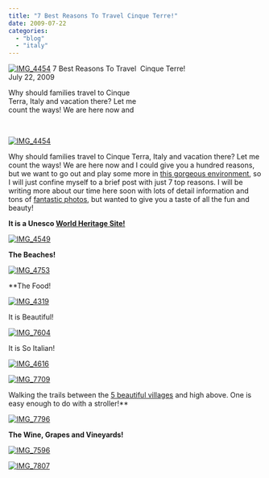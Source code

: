 ```yaml
---
title: "7 Best Reasons To Travel Cinque Terre!"
date: 2009-07-22
categories: 
  - "blog"
  - "italy"
---
```


 [![IMG_4454](https://pub-ac94b3f306b24c0dba4238943c97f2e1.r2.dev/6a00e5502a950788330115712deac9970c.jpg)](https://pub-ac94b3f306b24c0dba4238943c97f2e1.r2.dev/6a00e5502a950788330115712deac9970c.jpg) 7 Best Reasons To Travel  Cinque Terre!  
July 22, 2009

Why should families travel to Cinque  
Terra, Italy and vacation there? Let me  
count the ways! We are here now and

<!--more-->  

[![IMG_4454](https://pub-ac94b3f306b24c0dba4238943c97f2e1.r2.dev/6a00e5502a950788330115712deb3a970c.jpg)](https://pub-ac94b3f306b24c0dba4238943c97f2e1.r2.dev/6a00e5502a950788330115712deb3a970c.jpg)

Why should families travel to Cinque Terra, Italy and vacation there? Let me count the ways! We are here now and I could give you a hundred reasons, but we want to go out and play some more in [this gorgeous environment,](http://en.wikipedia.org/wiki/Cinque_Terre) so I will just confine myself to a brief post with just 7 top reasons. I will be writing more about our time here soon with lots of detail information and tons of [fantastic photos](http://soultravelers3new.local/photos.html), but wanted to give you a taste of all the fun and beauty!

**It is a Unesco [World Heritage Site!](http://whc.unesco.org/en/list/826)**

[![IMG_4549](https://pub-ac94b3f306b24c0dba4238943c97f2e1.r2.dev/6a00e5502a950788330115712deed9970c.jpg)](https://pub-ac94b3f306b24c0dba4238943c97f2e1.r2.dev/6a00e5502a950788330115712deed9970c.jpg)

**The Beaches!**

[![IMG_4753](https://pub-ac94b3f306b24c0dba4238943c97f2e1.r2.dev/6a00e5502a95078833011572226d48970b.jpg)](https://pub-ac94b3f306b24c0dba4238943c97f2e1.r2.dev/6a00e5502a95078833011572226d48970b.jpg)

**The Food!  
  
[![IMG_4319](https://pub-ac94b3f306b24c0dba4238943c97f2e1.r2.dev/6a00e5502a95078833011572226dd1970b.jpg)](http://soultravelers3new.local/wp-content/uploads/wp-content/uploads/2025/09/6a00e5502a95078833011572226dd1970b-300x225.jpg)  
  
It is Beautiful!  
  
[![IMG_7604](https://pub-ac94b3f306b24c0dba4238943c97f2e1.r2.dev/6a00e5502a95078833011572226e8a970b.jpg)](https://pub-ac94b3f306b24c0dba4238943c97f2e1.r2.dev/6a00e5502a95078833011572226e8a970b.jpg)  
  
It is So Italian!  
  
[![IMG_4616](https://pub-ac94b3f306b24c0dba4238943c97f2e1.r2.dev/6a00e5502a95078833011572226ecc970b.jpg)](https://pub-ac94b3f306b24c0dba4238943c97f2e1.r2.dev/6a00e5502a95078833011572226ecc970b.jpg)  
  
[![IMG_7709](https://pub-ac94b3f306b24c0dba4238943c97f2e1.r2.dev/6a00e5502a95078833011572226f49970b.jpg)](https://pub-ac94b3f306b24c0dba4238943c97f2e1.r2.dev/6a00e5502a95078833011572226f49970b.jpg)  
  
Walking the trails between the [5 beautiful villages](http://adventures.bootsnall.com/trips-4436/cinque-terre-5-day-self-guided-walk.html) and high above. One is easy enough to do with a stroller!**

[![IMG_7796](https://pub-ac94b3f306b24c0dba4238943c97f2e1.r2.dev/6a00e5502a95078833011572226f90970b.jpg)](https://pub-ac94b3f306b24c0dba4238943c97f2e1.r2.dev/6a00e5502a95078833011572226f90970b.jpg)

**The Wine, Grapes and Vineyards!**

[![IMG_7596](https://pub-ac94b3f306b24c0dba4238943c97f2e1.r2.dev/6a00e5502a950788330115712df282970c.jpg)](https://pub-ac94b3f306b24c0dba4238943c97f2e1.r2.dev/6a00e5502a950788330115712df282970c.jpg)

[![IMG_7807](https://pub-ac94b3f306b24c0dba4238943c97f2e1.r2.dev/6a00e5502a950788330115712df2d0970c.jpg)](https://pub-ac94b3f306b24c0dba4238943c97f2e1.r2.dev/6a00e5502a950788330115712df2d0970c.jpg)
